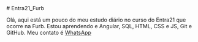 <link rel='stylesheet' href='https://cdn-uicons.flaticon.com/uicons-brands/css/uicons-brands.css'>
# Entra21_Furb

Olá, aqui está um pouco do meu estudo diário no curso do Entra21 que ocorre na Furb.
Estou aprendendo <i class="fi fi-brands-java"></i>
 e Angular, SQL, HTML, CSS e JS, Git e GitHub.
Meu contato é <a href='https://api.whatsapp.com/send?phone=5547992814816&text=Ol%C3%A1.%20Este%20%C3%A9%20o%20WhatsApp%20de%20Wellington%20Klinkowski%2C%20retornarei%20o%20mais%20breve%20poss%C3%ADvel.'>WhatsApp</a>
